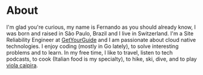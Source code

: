 # About

I'm glad you're curious, my name is Fernando as you should already know, I was born and raised in São Paulo, Brazil and I live in Switzerland. I'm a Site Reliability Engineer at [GetYourGuide](https://www.getyourguide.com/) and I am passionate about cloud native technologies. I enjoy coding (mostly in Go lately), to solve interesting problems and to learn. In my free time, I like to travel, listen to tech podcasts, to cook (Italian food is my specialty), to hike, ski, dive, and to play [viola caipira](https://en.wikipedia.org/wiki/Viola_caipira).
